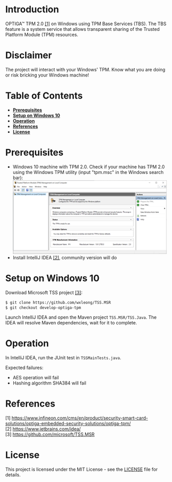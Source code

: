 # Introduction

OPTIGA™ TPM 2.0 [[1]](#1) on Windows using TPM Base Services (TBS). The TBS feature is a system service that allows transparent sharing of the Trusted Platform Module (TPM) resources.

# Disclaimer

The project will interact with your Windows' TPM. Know what you are doing or risk bricking your Windows machine!

# Table of Contents

- **[Prerequisites](#prerequisites)**
- **[Setup on Windows 10](#setup-on-windows-10)**
- **[Operation](#operation)**
- **[References](#references)**
- **[License](#license)**

# Prerequisites

- Windows 10 machine with TPM 2.0. Check if your machine has TPM 2.0 using the Windows TPM utility (input "tpm.msc" in the Windows search bar):
    <img src="https://github.com/wxleong/tpm2-tbs/blob/develop-genesis/media/tpm-msc.png">
- Install IntelliJ IDEA [[2]](#2), community version will do

# Setup on Windows 10

Download Microsoft TSS project [[3]](#3):
```
$ git clone https://github.com/wxleong/TSS.MSR
$ git checkout develop-optiga-tpm
```

Launch IntelliJ IDEA and open the Maven project `TSS.MSR/TSS.Java`. The IDEA will resolve Maven dependencies, wait for it to complete.

# Operation

In IntelliJ IDEA, run the JUnit test in `TSSMainTests.java`.

Expected failures:
- AES operation will fail
- Hashing algorithm SHA384 will fail

# References

<a id="1">[1] https://www.infineon.com/cms/en/product/security-smart-card-solutions/optiga-embedded-security-solutions/optiga-tpm/</a><br>
<a id="2">[2] https://www.jetbrains.com/idea/</a><br>
<a id="3">[3] https://github.com/microsoft/TSS.MSR</a><br>

# License

This project is licensed under the MIT License - see the [LICENSE](LICENSE) file for details.